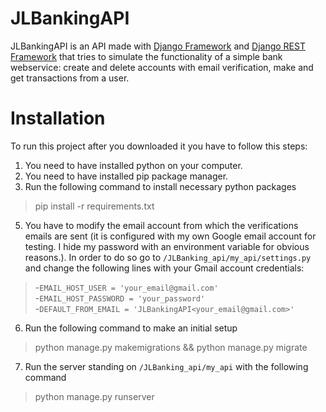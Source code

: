 # JLBankingAPI

JLBankingAPI is an API made with [Django Framework](https://www.django-rest-framework.org/) and [Django REST Framework](https://www.django-rest-framework.org/) that tries to simulate the functionality of a simple bank webservice: create and delete accounts with email verification, make and get transactions from a user.

# Installation

To run this project after you downloaded it you have to follow this steps:

1. You need to have installed python on your computer.
2. You need to have installed pip package manager.
3. Run the following command to install necessary python packages 
>pip install -r requirements.txt
5. You have to modify the email account from which the verifications emails are sent (it is configured with my own Google email account for testing. I hide my password with an environment variable for obvious reasons.). In order to do so go to `/JLBanking_api/my_api/settings.py` and change the following lines with your Gmail account credentials:
> -`EMAIL_HOST_USER = 'your_email@gmail.com'`<br/>-`EMAIL_HOST_PASSWORD = 'your_password'`<br/> -`DEFAULT_FROM_EMAIL = 'JLBankingAPI<your_email@gmail.com>'`
6. Run the following command to make an initial setup
>python manage.py makemigrations && python manage.py migrate
7. Run the server standing on `/JLBanking_api/my_api` with the following command
>python manage.py runserver
